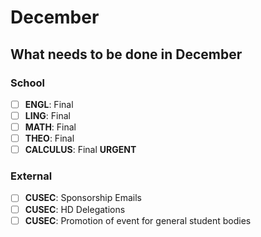 # December

## What needs to be done in December

### School

- [ ] **ENGL**: Final
- [ ] **LING**: Final
- [ ] **MATH**: Final 
- [ ] **THEO**: Final
- [ ] **CALCULUS**: Final **URGENT**

### External

- [ ] **CUSEC**: Sponsorship Emails
- [ ] **CUSEC**: HD Delegations
- [ ] **CUSEC**: Promotion of event for general student bodies